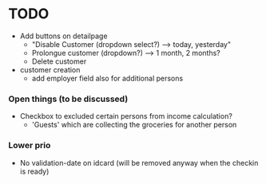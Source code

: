 # TODO

* Add buttons on detailpage
    * "Disable Customer (dropdown select?) --> today, yesterday"
    * Prolongue customer (dropdown?) --> 1 month, 2 months?
    * Delete customer
* customer creation
    * add employer field also for additional persons

### Open things (to be discussed)

* Checkbox to excluded certain persons from income calculation?
    * 'Guests' which are collecting the groceries for another person

### Lower prio

* No validation-date on idcard (will be removed anyway when the checkin is ready)
